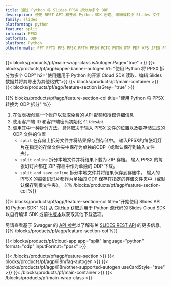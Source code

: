 ```yaml
---
title: 通过 Python 将 Slides PPSX 拆分为多个 ODP
description: 使用 REST API 和开源 Python SDK 创建、编辑或转换 Slides 文件
family: slides
platformtag: python
feature: split
informat: PPSX
outformat: ODP
platform: Python
otherformats: PPT PPTX PPS PPSX PPTM PPSM POTX POTM OTP PDF XPS JPEG PNG BMP TIFF SVG HTML5 GIF XAML
---
```


{{< blocks/products/pf/main-wrap-class isAutogenPage="true" >}}
{{< blocks/products/pf/agp/upper-banner-autogen h1="使用 Python 将 PPSX 拆分为多个 ODP" h2="使用适用于 Python 的开源 Cloud SDK 读取、编辑 Slides 数据并将其导出为其他格式">}}
{{< blocks/products/pf/main-container >}}
{{< blocks/products/pf/agp/feature-section isGrey="true" >}}

{{% blocks/products/pf/agp/feature-section-col title="使用 Python 将 PPSX 转换为 ODP 拆分" %}}
1. 在<a href="https://dashboard.aspose.cloud/">仪表板</a>创建一个帐户以获取免费的 API 配额和授权详细信息
1. 使用客户端 ID 和客户端密码初始化 ```SlidesApi```
1. 调用其中一种拆分方法，具体取决于输入 PPSX 文件的位置以及要存储生成的 ODP 文件的位置
    - ```split``` 在存储上拆分文件并将结果保存到存储中。 输入PPSX的每张幻灯片在指定的存储文件夹中保存为单独的ODP（或默认保存到输入文件夹）。
    - ```split_online``` 拆分本地文件并将结果下载为 ZIP 存档。 输入 PPSX 的每张幻灯片都在 ZIP 存档中作为单独的 ODP 下载。
    - ```split_and_save_online``` 拆分本地文件并将结果保存到存储中。 输入的 PPSX 的每张幻灯片都作为单独的 ODP 保存在指定的存储文件夹中（或默认保存到根文件夹）。
{{% /blocks/products/pf/agp/feature-section-col %}}

{{% blocks/products/pf/agp/feature-section-col title="开始使用 Slides API 和 Python SDK" %}}
从 [GitHub](https://github.com/aspose-slides-cloud/aspose-slides-cloud-python) 获取适用于 Python 源代码的 Slides Cloud SDK 以自行编译 SDK 或前往[版本](https://releases.aspose.cloud/)以获取其他下载选项。
 
另请查看基于 Swagger 的 [API 参考](https://apireference.aspose.cloud/slides/)以了解有关 [SLIDES REST API](https://products.aspose.cloud/slides/curl/) 的更多信息。
{{% /blocks/products/pf/agp/feature-section-col %}}

{{< blocks/products/pf/cloud-app app="split" language="python" format="odp" inputFormat="ppsx" >}}

{{< /blocks/products/pf/agp/feature-section >}}
{{< blocks/products/pf/agp/i18n/faq-autogen >}}
{{< blocks/products/pf/agp/i18n/other-supported-autogen useCardStyle="true" >}}
{{< /blocks/products/pf/main-container >}}
{{< /blocks/products/pf/main-wrap-class >}}